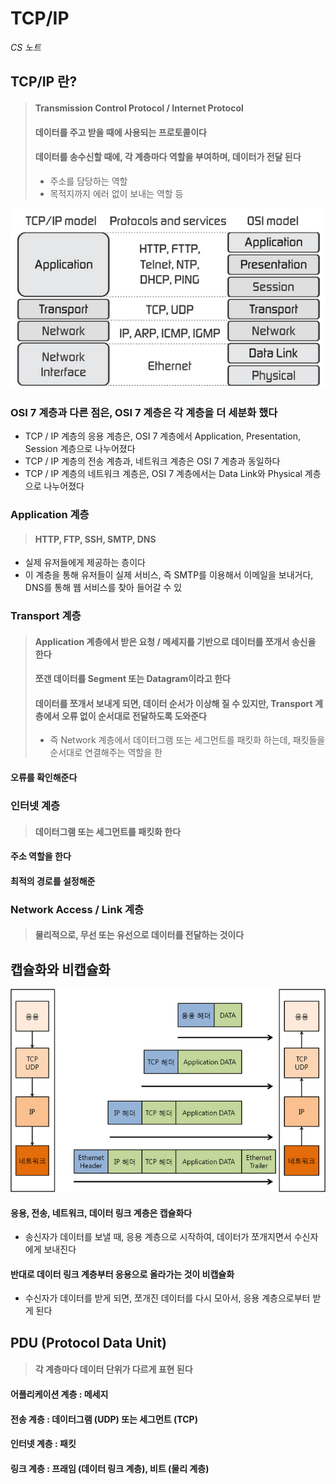 # TCP/IP

*CS 노트*

#### 

## TCP/IP 란?

> #### Transmission Control Protocol / Internet Protocol
>
> #### 데이터를 주고 받을 때에 사용되는 프로토콜이다
>
> #### 데이터를 송수신할 때에, 각 계층마다 역할을 부여하며, 데이터가 전달 된다
>
> - 주소를 담당하는 역할
> - 목적지까지 에러 없이 보내는 역할 등

![TCP-IP-model-vs-OSI-model](10_TCP_IP.assets/TCP-IP-model-vs-OSI-model.png)



### OSI 7 계층과 다른 점은, OSI 7 계층은 각 계층을 더 세분화 했다

- TCP / IP 계층의 응용 계층은, OSI 7 계층에서 Application, Presentation, Session 계층으로 나누어졌다
- TCP / IP 계층의 전송 계층과, 네트워크 계층은 OSI 7 계층과 동일하다
- TCP / IP 계층의 네트워크 계층은, OSI 7 계층에서는 Data Link와 Physical 계층으로 나누어졌다



### Application 계층

> #### HTTP, FTP, SSH, SMTP, DNS

- 실제 유저들에게 제공하는 층이다
- 이 계층을 통해 유저들이 실제 서비스, 즉 SMTP를 이용해서 이메일을 보내거다, DNS를 통해 웹 서비스를 찾아 들어갈 수 있



### Transport 계층

> #### Application 계층에서 받은 요청 / 메세지를 기반으로 데이터를 쪼개서 송신을 한다
>
> #### 쪼갠 데이터를 Segment 또는 Datagram이라고 한다
>
> #### 데이터를 쪼개서 보내게 되면, 데이터 순서가 이상해 질 수 있지만, Transport 계층에서 오류 없이 순서대로 전달하도록 도와준다
>
> - 즉 Network 계층에서 데이터그램 또는 세그먼트를 패킷화 하는데, 패킷들을 순서대로 연결해주는 역할을 한

#### 오류를 확인해준다



### 인터넷 계층

> #### 데이터그램 또는 세그먼트를 패킷화 한다

#### 주소 역할을 한다

#### 최적의 경로를 설정해준



### Network Access / Link 계층

> #### 물리적으로, 무선 또는 유선으로 데이터를 전달하는 것이다





## 캡슐화와 비캡슐화

![27471338541988F718](10_TCP_IP.assets/27471338541988F718.png)

#### 응용, 전송, 네트워크, 데이터 링크 계층은 캡슐화다

- 송신자가 데이터를 보낼 때, 응용 계층으로 시작하여, 데이터가 쪼개지면서 수신자에게 보내진다

#### 반대로 데이터 링크 계층부터 응용으로 올라가는 것이 비캡슐화

- 수신자가 데이터를 받게 되면, 쪼개진 데이터를 다시 모아서, 응용 계층으로부터 받게 된다





## PDU (Protocol Data Unit)

> #### 각 계층마다 데이터 단위가 다르게 표현 된다



#### 어플리케이션 계층 : 메세지

#### 전송 계층 : 데이터그램 (UDP) 또는 세그먼트 (TCP)

#### 인터넷 계층 : 패킷

#### 링크 계층 : 프래임 (데이터 링크 계층), 비트 (물리 계층)



